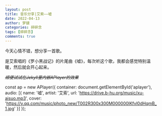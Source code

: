 ```yaml
---
layout: post
title: 音乐分享|艾索——嘘
date: 2022-04-13
author: 梦貘
categories: 碎碎念
tags: [碎碎念]
comments: true
---
```


今天心情不错，想分享一首歌。

是艾索唱的《罗小黑战记》的片尾曲《嘘》，每次听这个歌，我都会感觉特别温暖，然后就会开心起来。

<del><i>顺便试试在Jekyll里内嵌APlayer的效果</i></del>

<!-- more -->

const ap = new APlayer({
    container: document.getElementById('aplayer'),
    audio: [{
        name: '嘘',
        artist: '艾索',
        url: 'https://drive.b-hu.org/music/xu-aisuo.mp3',
        cover: 'https://y.qq.com/music/photo_new/T002R300x300M000000lKfvl0dHqmB_1.jpg'
    }]
});
